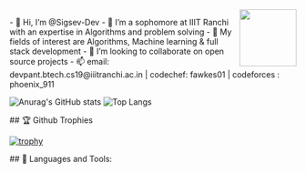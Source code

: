 <img align="right" width="100" height="100" src="https://user-images.githubusercontent.com/5713670/87202985-820dcb80-c2b6-11ea-9f56-7ec461c497c3.gif">
<p>
- 👋 Hi, I’m @Sigsev-Dev                                                                                                
- 👀 I’m a sophomore at IIIT Ranchi with an expertise in Algorithms and problem solving
- 🌱 My fields of interest are Algorithms, Machine learning & full stack development
- 💞️ I’m looking to collaborate on open source projects 
- 📫 email: devpant.btech.cs19@iiitranchi.ac.in | codechef: fawkes01 | codeforces : phoenix_911
  </p>

![Anurag's GitHub stats](https://github-readme-stats.vercel.app/api?username=Sigsev-Dev&show_icons=true&theme=dracula) ![Top Langs](https://github-readme-stats.vercel.app/api/top-langs/?username=anuraghazra&layout=compact&langs_count=8)

<p align="centre">
## 🏆 Github Trophies

[![trophy](https://github-profile-trophy.vercel.app/?username=Sigsev-Dev&theme=algolia&row=1)](https://github.com/ryo-ma/github-profile-trophy)
  </p>

<p align="centre">
## 🧰 Languages and Tools:

</p>

<!---
Sigsev-Dev/Sigsev-Dev is a ✨ special ✨ repository because its `README.md` (this file) appears on your GitHub profile.
You can click the Preview link to take a look at your changes.
--->
